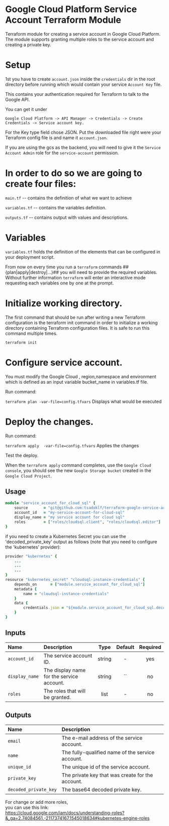 # Google Cloud Platform Service Account Terraform Module
Terraform module for creating a service account in Google Cloud Platform. The module supports granting multiple roles to the service account and creating a private key. 

# Setup

1st you have to create ```account.json``` inside the  ```credentials``` dir in the root directory before running which would contain your service ```Account Key```  file.

This contains your authentication required for Terraform to talk to the Google API.

You can get it under 
```
Google Cloud Platform -> API Manager -> Credentials -> Create Credentials -> Service account key.
```
For the Key type field chose JSON. Put the downloaded file right were your Terraform config file is and name it ```account.json```.

If you are using the gcs as the backend, you will need to give it the ```Service Account Admin``` role for the ```service-account``` permission.

# In order to do so we are going to create four files:

```main.tf``` -- contains the definition of what we want to achieve

```variables.tf``` -- contains the variables definition.  

```outputs.tf``` -- contains output with values and descriptions.



# Variables

```variables.tf``` holds the definition of the elements that can be configured in your
deployment script.


From now on every time you run a ```terraform``` commands ##{plan|apply|destroy|...}## you will need to provide the required variables. Without further information ```terraform``` will enter an interactive mode requesting each variables one by one at the prompt.


# Initialize working directory.

The first command that should be run after writing a new Terraform configuration is the terraform init command in order to initialize a working directory containing Terraform configuration files. It is safe to run this command multiple times.
```
terraform init
```
# Configure  service account.

You must modify the Google Cloud , region,namespace and environment  which is defined as an input variable bucket_name in variables.tf file.


Run command:

```terraform plan -var-file=config.tfvars```   Displays what would be executed

# Deploy the changes.

Run command:

```terraform apply  -var-file=config.tfvars```    Applies the changes

Test the deploy.

When the ```terraform apply``` command completes, use the ```Google Cloud console```, you should see the new ```Google Storage bucket``` created in the ```Google Cloud Project```.



## Usage

```ruby
module "service_account_for_cloud_sql" {
    source       = "git@github.com:tsadoklf/terraform-google-service-account.git?ref=master"
    account_id   = "my-service-account-for-cloud-sql"
    display_name = "my service account for cloud sql"
    roles        = ["roles/cloudsql.client", "roles/cloudsql.editor"]
}
```

if you need to create a Kubernetes Secret you can use the 'decoded_private_key' output as follows (note that you need to configure the 'kubernetes' provider): 

```ruby
provider "kubernetes" {
    ...
    ...
    ...
}
resource "kubernetes_secret" "cloudsql-instance-credentials" {
    depends_on      = ["module.service_account_for_cloud_sql"]
    metadata {
        name = "cloudsql-instance-credentials"
    }
    data {
        credentials.json = "${module.service_account_for_cloud_sql.decoded_private_key}"
    }
}

```

## Inputs

| Name                  | Description                                              |  Type  | Default | Required |
|:----------------------|:---------------------------------------------------------|:------:|:-------:|:--------:|
| `account_id`          | The service account ID.                                  | string |    -    |   yes    |
| `display_name`        | The display name for the service account.                | string |   ``    |   no     |
| `roles`               | The roles that will be granted.                          | list   |    -    |   no     |

## Outputs

| Name                  | Description                                              |
|:----------------------|:---------------------------------------------------------|
| `email`               | The e-mail address of the service account.               |
| `name`                | The fully-qualified name of the service account.         |
| `unique_id`           | The unique id of the service account.                    |
| `private_key`         | The private key that was create for the account.         |
| `decoded_private_key` | The base64 decoded private key.                          |

For change or add more roles,   
you can use this link:  
https://cloud.google.com/iam/docs/understanding-roles?&_ga=2.74084561.-2117374167.1545018634#kubernetes-engine-roles
